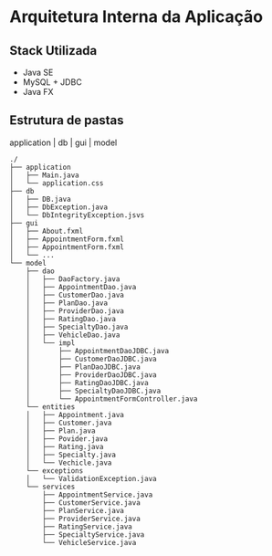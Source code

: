 # Arquitetura Interna da Aplicação

## Stack Utilizada

- Java SE
- MySQL + JDBC
- Java FX

## Estrutura de pastas

application | db | gui | model

    ./
    ├── application
    │   ├── Main.java
    │   └── application.css
    ├── db
    │   ├── DB.java
    │   ├── DbException.java
    │   └── DbIntegrityException.jsvs
    ├── gui
    │   ├── About.fxml
    │   ├── AppointmentForm.fxml
    │   ├── AppointmentForm.fxml
    │   └── ...
    └── model
        ├── dao
        │   ├── DaoFactory.java
        │   ├── AppointmentDao.java
        │   ├── CustomerDao.java
        │   ├── PlanDao.java
        │   ├── ProviderDao.java
        │   ├── RatingDao.java
        │   ├── SpecialtyDao.java
        │   ├── VehicleDao.java
        │   └── impl
        │       ├── AppointmentDaoJDBC.java
        │       ├── CustomerDaoJDBC.java
        │       ├── PlanDaoJDBC.java
        │       ├── ProviderDaoJDBC.java
        │       ├── RatingDaoJDBC.java
        │       ├── SpecialtyDaoJDBC.java
        │       └── AppointmentFormController.java
        └── entities
        │   ├── Appointment.java
        │   ├── Customer.java
        │   ├── Plan.java
        │   ├── Povider.java
        │   ├── Rating.java
        │   ├── Specialty.java
        │   └── Vechicle.java
        └── exceptions
        │   └── ValidationException.java
        └── services
            ├── AppointmentService.java
            ├── CustomerService.java
            ├── PlanService.java
            ├── ProviderService.java
            ├── RatingService.java
            ├── SpecialtyService.java
            └── VehicleService.java
    
